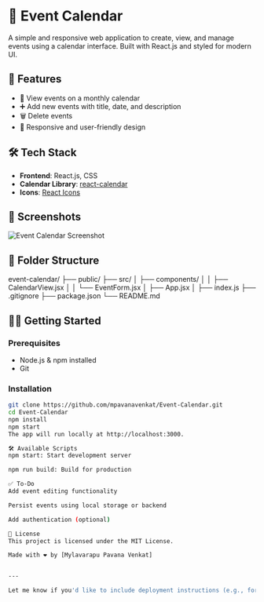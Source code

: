 # 📅 Event Calendar

A simple and responsive web application to create, view, and manage events using a calendar interface. Built with React.js and styled for modern UI.

## 🚀 Features

- 📆 View events on a monthly calendar
- ➕ Add new events with title, date, and description
- 🗑️ Delete events
- 🎨 Responsive and user-friendly design

## 🛠️ Tech Stack

- **Frontend**: React.js, CSS
- **Calendar Library**: [react-calendar](https://www.npmjs.com/package/react-calendar)
- **Icons**: [React Icons](https://react-icons.github.io/react-icons/)

## 📸 Screenshots

![Event Calendar Screenshot](./screenshots/calendar.png) <!-- Replace with your actual screenshot path -->

## 📂 Folder Structure

event-calendar/
├── public/
├── src/
│ ├── components/
│ │ ├── CalendarView.jsx
│ │ └── EventForm.jsx
│ ├── App.jsx
│ ├── index.js
├── .gitignore
├── package.json
└── README.md


## 🧑‍💻 Getting Started

### Prerequisites

- Node.js & npm installed
- Git

### Installation

```bash
git clone https://github.com/mpavanavenkat/Event-Calendar.git
cd Event-Calendar
npm install
npm start
The app will run locally at http://localhost:3000.

🛠️ Available Scripts
npm start: Start development server

npm run build: Build for production

✅ To-Do
Add event editing functionality

Persist events using local storage or backend

Add authentication (optional)

📄 License
This project is licensed under the MIT License.

Made with ❤️ by [Mylavarapu Pavana Venkat]


---

Let me know if you'd like to include deployment instructions (e.g., for Vercel or Netlify), or if you're using additional features like Razorpay, Firebase, or MongoDB — I’ll update the README accordingly.

